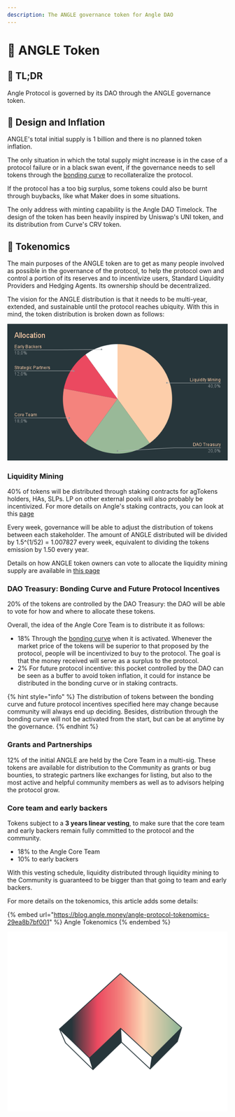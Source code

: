 ```yaml
---
description: The ANGLE governance token for Angle DAO
---
```


# 🚀 ANGLE Token

## 🔎 TL;DR

Angle Protocol is governed by its DAO through the ANGLE governance token.

## 🎨 Design and Inflation

ANGLE's total initial supply is 1 billion and there is no planned token inflation.

The only situation in which the total supply might increase is in the case of a protocol failure or in a black swan event, if the governance needs to sell tokens through the [bonding curve](bonding-curve.md) to recollateralize the protocol.

If the protocol has a too big surplus, some tokens could also be burnt through buybacks, like what Maker does in some situations.

The only address with minting capability is the Angle DAO Timelock. The design of the token has been heavily inspired by Uniswap's UNI token, and its distribution from Curve's CRV token.

## 🧬 Tokenomics

The main purposes of the ANGLE token are to get as many people involved as possible in the governance of the protocol, to help the protocol own and control a portion of its reserves and to incentivize users, Standard Liquidity Providers and Hedging Agents. Its ownership should be decentralized.

The vision for the ANGLE distribution is that it needs to be multi-year, extended, and sustainable until the protocol reaches ubiquity. With this in mind, the token distribution is broken down as follows:

![ANGLE Distribution](../../.gitbook/assets/allocation.png)

### Liquidity Mining

40% of tokens will be distributed through staking contracts for agTokens holders, HAs, SLPs. LP on other external pools will also probably be incentivized. For more details on Angle's staking contracts, you can look at this [page](../../concepts/staking.md)

Every week, governance will be able to adjust the distribution of tokens between each stakeholder. The amount of ANGLE distributed will be divided by 1.5^(1/52) = 1.007827 every week, equivalent to dividing the tokens emission by 1.50 every year.

Details on how ANGLE token owners can vote to allocate the liquidity mining supply are available in [this page](../voting.md)

### DAO Treasury: Bonding Curve and Future Protocol Incentives

20% of the tokens are controlled by the DAO Treasury: the DAO will be able to vote for how and where to allocate these tokens.

Overall, the idea of the Angle Core Team is to distribute it as follows:

- 18% Through the [bonding curve](bonding-curve.md) when it is activated. Whenever the market price of the tokens will be superior to that proposed by the protocol, people will be incentivized to buy to the protocol. The goal is that the money received will serve as a surplus to the protocol.
- 2% For future protocol incentive: this pocket controlled by the DAO can be seen as a buffer to avoid token inflation, it could for instance be distributed in the bonding curve or in staking contracts.

{% hint style="info" %}
The distribution of tokens between the bonding curve and future protocol incentives specified here may change because community will always end up deciding. Besides, distribution through the bonding curve will not be activated from the start, but can be at anytime by the governance.
{% endhint %}

### Grants and Partnerships

12% of the initial ANGLE are held by the Core Team in a multi-sig. These tokens are available for distribution to the Community as grants or bug bounties, to strategic partners like exchanges for listing, but also to the most active and helpful community members as well as to advisors helping the protocol grow.

### Core team and early backers

Tokens subject to a **3 years linear vesting**, to make sure that the core team and early backers remain fully committed to the protocol and the community.

- 18% to the Angle Core Team
- 10% to early backers

With this vesting schedule, liquidity distributed through liquidity mining to the Community is guaranteed to be bigger than that going to team and early backers.

For more details on the tokenomics, this article adds some details:

{% embed url="https://blog.angle.money/angle-protocol-tokenomics-29ea8b7bf001" %}
Angle Tokenomics
{% endembed %}

![Angle](../../.gitbook/assets/ICONS_ANGLE_LOGO_COLOR_GRADIENT.svg)
